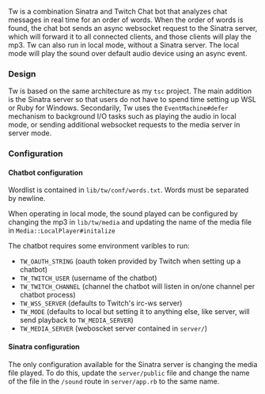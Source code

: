 Tw is a combination Sinatra and Twitch Chat bot that analyzes chat messages in real time for an order of words. When the order of words is found, the chat bot sends an async websocket request to the Sinatra server, which will forward it to all connected clients, and those clients will play the mp3. Tw can also run in local mode, without a Sinatra server. The local mode will play the sound over default audio device using an async event.

### Design

Tw is based on the same architecture as my `tsc` project. The main addition is the Sinatra server so that users do not have to spend time setting up WSL or Ruby for Windows. Secondarily, Tw uses the `EventMachine#defer` mechanism to background I/O tasks such as playing the audio in local mode, or sending additional websocket requests to the media server in server mode.

### Configuration

#### Chatbot configuration

Wordlist is contained in `lib/tw/conf/words.txt`. Words must be separated by newline.

When operating in local mode, the sound played can be configured by changing the mp3 in `lib/tw/media` and updating the name of the media file in `Media::LocalPlayer#initalize`

The chatbot requires some environment varibles to run:
* `TW_OAUTH_STRING` (oauth token provided by Twitch when setting up a chatbot)
* `TW_TWITCH_USER` (username of the chatbot)
* `TW_TWITCH_CHANNEL` (channel the chatbot will listen in on/one channel per chatbot process)
* `TW_WSS_SERVER` (defaults to Twitch's irc-ws server)
* `TW_MODE` (defaults to local but setting it to anything else, like server, will send playback to `TW_MEDIA_SERVER`)
* `TW_MEDIA_SERVER` (weboscket server contained in `server/`)

#### Sinatra configuration

The only configuration available for the Sinatra server is changing the media file played. To do this, update the `server/public` file and change the name of the file in the `/sound` route in `server/app.rb` to the same name.
